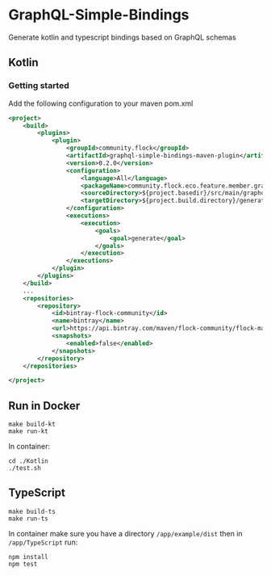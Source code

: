 # GraphQL-Simple-Bindings

Generate kotlin and typescript bindings based on GraphQL schemas

## Kotlin

### Getting started

Add the following configuration to your maven pom.xml

```xml
<project>
    <build>
        <plugins>
            <plugin>
                <groupId>community.flock</groupId>
                <artifactId>graphql-simple-bindings-maven-plugin</artifactId>
                <version>0.2.0</version>
                <configuration>
                    <language>All</language>
                    <packageName>community.flock.eco.feature.member.graphql</packageName>
                    <sourceDirectory>${project.basedir}/src/main/graphql</sourceDirectory>
                    <targetDirectory>${project.build.directory}/generated-sources/graphql</targetDirectory>
                </configuration>
                <executions>
                    <execution>
                        <goals>
                            <goal>generate</goal>
                        </goals>
                    </execution>
                </executions>
            </plugin>
        </plugins>
    </build>
    ...
    <repositories>
        <repository>
            <id>bintray-flock-community</id>
            <name>bintray</name>
            <url>https://api.bintray.com/maven/flock-community/flock-maven</url>
            <snapshots>
                <enabled>false</enabled>
            </snapshots>
        </repository>
    </repositories>

</project>
```

## Run in Docker
```
make build-kt
make run-kt
```
In container:
```
cd ./Kotlin
./test.sh
```
## TypeScript
```
make build-ts
make run-ts
```
In container make sure you have a directory `/app/example/dist` then in `/app/TypeScript` run:
```
npm install
npm test
```
